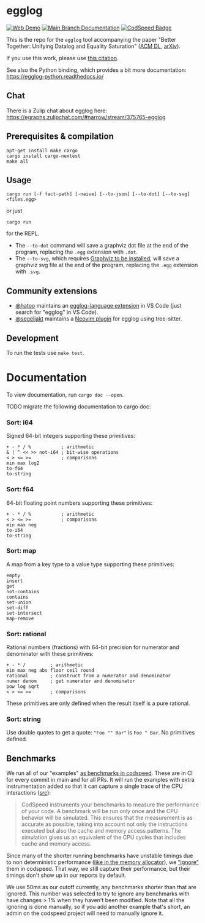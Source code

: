 # egglog

<a href="https://egraphs-good.github.io/egglog/">
    <img alt="Web Demo" src="https://img.shields.io/badge/-web demo-blue"></a>
<a href="https://egraphs-good.github.io/egglog/docs/egglog">
    <img alt="Main Branch Documentation" src="https://img.shields.io/badge/docs-main-blue"></a>
<a href="https://codspeed.io/egraphs-good/egglog">
    <img src="https://img.shields.io/endpoint?url=https://codspeed.io/badge.json" alt="CodSpeed Badge"/></a>

This is the repo for the `egglog` tool accompanying the paper
  "Better Together: Unifying Datalog and Equality Saturation"
  ([ACM DL](https://dl.acm.org/doi/10.1145/3591239), [arXiv](https://arxiv.org/abs/2304.04332)).

If you use this work, please use [this citation](./CITATION.bib).

See also the Python binding, which provides a bit more documentation:
https://egglog-python.readthedocs.io/

## Chat

There is a Zulip chat about egglog here:
https://egraphs.zulipchat.com/#narrow/stream/375765-egglog

## Prerequisites & compilation

```
apt-get install make cargo
cargo install cargo-nextest
make all
```


## Usage

```
cargo run [-f fact-path] [-naive] [--to-json] [--to-dot] [--to-svg] <files.egg>
```

or just

```
cargo run
```

for the REPL.

* The `--to-dot` command will save a graphviz dot file at the end of the program, replacing the `.egg` extension with `.dot`.
* The `--to-svg`, which requires [Graphviz to be installed](https://graphviz.org/download/), will save a graphviz svg file at the end of the program, replacing the `.egg` extension with `.svg`.


## Community extensions

* [@hatoo](https://github.com/hatoo) maintains an [egglog-language extension](https://marketplace.visualstudio.com/items?itemName=hatookov.egglog-language) in VS Code (just search for "egglog" in VS Code).
* [@segeljakt](https://github.com/segeljakt) maintains a [Neovim plugin](https://github.com/segeljakt/tree-sitter-egg) for egglog using tree-sitter.

## Development

To run the tests use `make test`.

# Documentation

To view documentation, run `cargo doc --open`.



TODO migrate the following documentation to cargo doc:
### Sort: i64

Signed 64-bit integers supporting these primitives:

```
+ - * / %           ; arithmetic
& | ^ << >> not-i64 ; bit-wise operations
< > <= >=           ; comparisons
min max log2
to-f64
to-string
```

### Sort: f64

64-bit floating point numbers supporting these primitives:

```
+ - * / %           ; arithmetic
< > <= >=           ; comparisons
min max neg
to-i64
to-string
```

### Sort: map

A map from a key type to a value type supporting these primitives:

```
empty
insert
get
not-contains
contains
set-union
set-diff
set-intersect
map-remove
```

### Sort: rational

Rational numbers (fractions) with 64-bit precision for numerator and denominator with these primitives:

```
+ - * /         ; arithmetic
min max neg abs floor ceil round
rational        ; construct from a numerator and denominator
numer denom     ; get numerator and denominator
pow log sqrt
< > <= >=       ; comparisons
```

These primitives are only defined when the result itself is a pure rational.

### Sort: string

Use double quotes to get a quote: `"Foo "" Bar"` is `Foo " Bar`.
No primitives defined.

## Benchmarks

We run all of our "examples" [as benchmarks in codspeed](https://codspeed.io/egraphs-good/egglog). These are in CI
for every commit in main and for all PRs. It will run the examples with extra instrumentation added so that it can
capture a single trace of the CPU interactions ([src](https://docs.codspeed.io/features/understanding-the-metrics/)):

> CodSpeed instruments your benchmarks to measure the performance of your code. A benchmark will be run only once and the CPU behavior will be simulated. This ensures that the measurement is as accurate as possible, taking into account not only the instructions executed but also the cache and memory access patterns. The simulation gives us an equivalent of the CPU cycles that includes cache and memory access.

Since many of the shorter running benchmarks have unstable timings due to non deterministic performance ([like in the memory allocator](https://github.com/oxc-project/backlog/issues/89)),
we ["ignore"](https://docs.codspeed.io/features/ignoring-benchmarks/) them in codspeed. That way, we still
capture their performance, but their timings don't show up in our reports by default.

We use 50ms as our cutoff currently, any benchmarks shorter than that are ignored. This number was selected to try to ignore
any benchmarks with have changes > 1% when they haven't been modified. Note that all the ignoring is done manually,
so if you add another example that's short, an admin on the codspeed project will need to manually ignore it.
